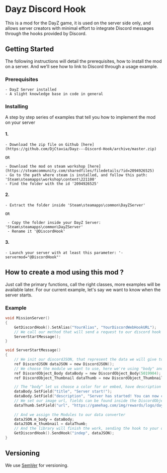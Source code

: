# Dayz Discord Hook

This is a mod for the DayZ game, it is used on the server side only, and allows server creators with minimal effort to integrate Discord messages through the hooks provided by Discord.

## Getting Started

The following instructions will detail the prerequisites, how to install the mod on a server. And we'll see how to link to Discord through a usage example.

### Prerequisites

```
- DayZ Server installed
- A slight knowledge base in code in general
```

### Installing

A step by step series of examples that tell you how to implement the mod on your server

#### 1.
```
- Download the zip file on Github [here](https://github.com/DjCtavia/Dayz---Discord-Hook/archive/master.zip)

OR

- Download the mod on steam workshop [here](https://steamcommunity.com/sharedfiles/filedetails/?id=2094926525)
- Go to the path where steam is installed, and follow this path: 'Steam\steamapps\workshop\content\221100'
- Find the folder with the id '2094926525'
```

#### 2.
```
- Extract the folder inside 'Steam\steamapps\common\DayZServer'

OR

 - Copy the folder inside your DayZ Server: 'Steam\steamapps\common\DayZServer'
 - Rename it '@DiscordHook'
```

#### 3.
```
- Launch your server with at least this parameter: '-servermod="@DiscordHook"'
```

## How to create a mod using this mod ?

Just call the primary functions, call the right classes, more examples will be available later. For our current example, let's say we want to know when the server starts.

### Example

```c
void MissionServer()
{
    GetDiscordHook().SetAlias("YourAlias", "YourDiscordWebHookURL");
    // We call our method that will send a request to our discord hook
    ServerStartMessage();
}

void ServerStartMessage()
{
    // We init our discordJSON, that represent the data we will give to the hook
    ref DiscordJSON dataJSON = new DiscordJSON();
    // We choose the module we want to use, here we're using "body" and "thumbnail"
    ref DiscordObject_Body dataBody = new DiscordObject_Body(5019904);
    ref DiscordObject_Thumbnail dataThumb = new DiscordObject_Thumbnail(64, 64);

    // The "body" let us choose a color for or embed, have description and others things
    dataBody.SetField("title", "Server start!");
    dataBody.SetField("description", "Server has started! You can now connect!");
    // We set our image url, fields can be found inside the DiscordObject_Thumbnail class
    dataThumb.SetField("url", "https://gamehag.com/img/rewards/logo/dayz.png");
		
    // And we assign the Modules to our data converter
    dataJSON.m_body = dataBody;
    dataJSON.m_thumbnail = dataThumb;
    // And the library will finish the work, sending the hook to your discord server
    GetDiscordHook().SendHook("indep", dataJSON);
}
```

## Versioning

We use [SemVer](http://semver.org/) for versioning.
